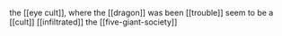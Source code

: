 the [[eye cult]], where the [[dragon]] was
been [[trouble]]
seem to be a [[cult]]
[[infiltrated]] the [[five-giant-society]]
